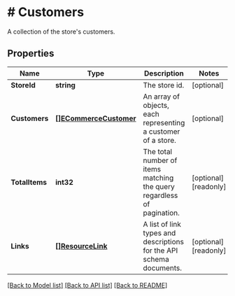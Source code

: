 # # Customers
A collection of the store&#39;s customers.

## Properties 


Name | Type | Description | Notes
------------ | ------------- | ------------- | -------------
**StoreId**| **string** | The store id.  | [optional]
**Customers**| [**[]ECommerceCustomer**](ECommerceCustomer.md) | An array of objects, each representing a customer of a store.  | [optional]
**TotalItems**| **int32** | The total number of items matching the query regardless of pagination.  | [optional] [readonly]
**Links**| [**[]ResourceLink**](ResourceLink.md) | A list of link types and descriptions for the API schema documents.  | [optional] [readonly]


[[Back to Model list]](../../README.md#models) [[Back to API list]](../../README.md#endpoints) [[Back to README]](../../README.md)

